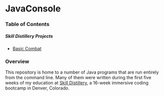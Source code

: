 # JavaConsole
### Table of Contents
##### Skill Distillery Projects
* [Basic Combat](BasicCombat)

### Overview
This repository is home to a number of Java programs that are run entirely from the command line. Many of them were written during the first five weeks of my education at [Skill Distillery][sdhomepage], a 16-week immersive coding bootcamp in Denver, Colorado.

[sdhomepage]:http://skilldistillery.com/
